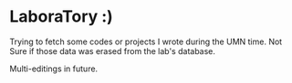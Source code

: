 # LaboraTory :)

Trying to fetch some codes or projects I wrote during the UMN time. Not Sure if those data was erased from the lab's database.

Multi-editings in future.
